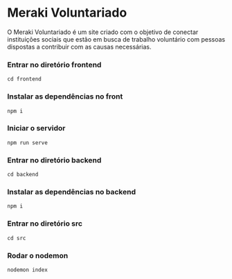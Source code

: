 # Meraki Voluntariado

O Meraki Voluntariado é um site criado com o objetivo de conectar instituições sociais que estão em busca de trabalho voluntário com pessoas dispostas a contribuir com as causas necessárias.

### Entrar no diretório frontend 
```
cd frontend
```
### Instalar as dependências no front
```
npm i
```

### Iniciar o servidor
```
npm run serve 
```

### Entrar no diretório backend
```
cd backend
```
### Instalar as dependências no backend
```
npm i
```
### Entrar no diretório src
```
cd src
```

### Rodar o nodemon
```
nodemon index
```



